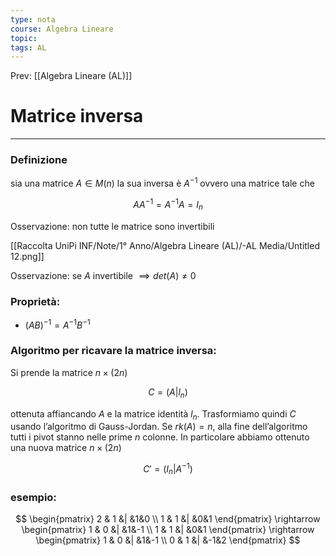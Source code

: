 ```yaml
---
type: nota
course: Algebra Lineare
topic: 
tags: AL
---
```


Prev: [[Algebra Lineare (AL)]]

# Matrice inversa
---

### Definizione
sia una matrice $A \in M(n)$ la sua inversa è $A^{-1}$  ovvero una matrice tale che

$$
AA^{-1}=A^{-1}A=I_n
$$

Osservazione: non tutte le matrice sono invertibili

[[Raccolta UniPi INF/Note/1° Anno/Algebra Lineare (AL)/-AL Media/Untitled 12.png]]

Osservazione: se $A$ invertibile $\implies det(A) \not= 0$

### Proprietà:

- $(AB)^{-1} = A^{-1} B^{-1}$

### Algoritmo per ricavare la matrice inversa:

 Si prende la matrice $n × (2n)$

$$
C = (A|l_n)
$$

ottenuta affiancando $A$ e la matrice identità $l_n$. Trasformiamo quindi $C$ usando l’algoritmo di Gauss-Jordan. Se $rk(A) = n$, alla fine dell’algoritmo tutti i pivot stanno nelle prime $n$ colonne. In particolare abbiamo ottenuto una nuova matrice $n × (2n)$

$$
 C' = (I_n | A^{-1})
$$

### esempio:

$$
\begin{pmatrix}
2 & 1 &| &1&0 \\
1 & 1 &| &0&1
\end{pmatrix}
\rightarrow
\begin{pmatrix}
1 & 0 &| &1&-1 \\
1 & 1 &| &0&1
\end{pmatrix}
\rightarrow
\begin{pmatrix}
1 & 0 &| &1&-1 \\
0 & 1 &| &-1&2
\end{pmatrix}
$$
